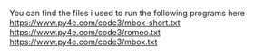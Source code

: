 You can find the files i used to run the following programs here 
https://www.py4e.com/code3/mbox-short.txt
https://www.py4e.com/code3/romeo.txt
https://www.py4e.com/code3/mbox.txt
